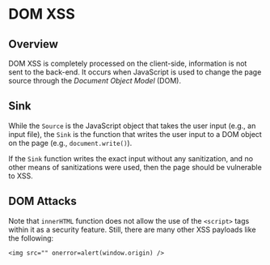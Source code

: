 # DOM XSS

## Overview

DOM XSS is completely processed on the client-side, information is not sent to the back-end. It occurs when JavaScript is used to change the page source through the _Document Object Model_ (DOM).

## Sink

While the `Source` is the JavaScript object that takes the user input (e.g., an input file), the `Sink` is the function that writes the user input to a DOM object on the page (e.g., `document.write()`).

If the `Sink` function writes the exact input without any sanitization, and no other means of sanitizations were used, then the page should be vulnerable to XSS.

## DOM Attacks

Note that `innerHTML` function does not allow the use of the `<script>` tags within it as a security feature. Still, there are many other XSS payloads like the following:

```console
<img src="" onerror=alert(window.origin) />
```
